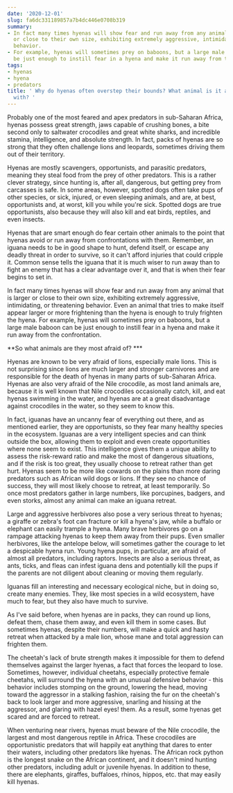 ```yaml
---
date: '2020-12-01'
slug: fa6dc331189857a7b4dc446e0708b319
summary:
- In fact many times hyenas will show fear and run away from any animal that is larger
  or close to their own size, exhibiting extremely aggressive, intimidating, or threatening
  behavior.
- For example, hyenas will sometimes prey on baboons, but a large male baboon can
  be just enough to instill fear in a hyena and make it run away from the confrontation.
tags:
- hyenas
- hyena
- predators
title: ' Why do hyenas often overstep their bounds? What animal is it afraid to mess
  with? '
---
```


 Probably one of the most feared and apex predators in sub-Saharan Africa, hyenas possess great strength, jaws capable of crushing bones, a bite second only to saltwater crocodiles and great white sharks, and incredible stamina, intelligence, and absolute strength. In fact, packs of hyenas are so strong that they often challenge lions and leopards, sometimes driving them out of their territory.

Hyenas are mostly scavengers, opportunists, and parasitic predators, meaning they steal food from the prey of other predators. This is a rather clever strategy, since hunting is, after all, dangerous, but getting prey from carcasses is safe. In some areas, however, spotted dogs often take pups of other species, or sick, injured, or even sleeping animals, and are, at best, opportunists and, at worst, kill you while you're sick. Spotted dogs are true opportunists, also because they will also kill and eat birds, reptiles, and even insects.

Hyenas that are smart enough do fear certain other animals to the point that hyenas avoid or run away from confrontations with them. Remember, an iguana needs to be in good shape to hunt, defend itself, or escape any deadly threat in order to survive, so it can't afford injuries that could cripple it. Common sense tells the iguana that it is much wiser to run away than to fight an enemy that has a clear advantage over it, and that is when their fear begins to set in.

In fact many times hyenas will show fear and run away from any animal that is larger or close to their own size, exhibiting extremely aggressive, intimidating, or threatening behavior. Even an animal that tries to make itself appear larger or more frightening than the hyena is enough to truly frighten the hyena. For example, hyenas will sometimes prey on baboons, but a large male baboon can be just enough to instill fear in a hyena and make it run away from the confrontation.

**So what animals are they most afraid of? ***

Hyenas are known to be very afraid of lions, especially male lions. This is not surprising since lions are much larger and stronger carnivores and are responsible for the death of hyenas in many parts of sub-Saharan Africa. Hyenas are also very afraid of the Nile crocodile, as most land animals are, because it is well known that Nile crocodiles occasionally catch, kill, and eat hyenas swimming in the water, and hyenas are at a great disadvantage against crocodiles in the water, so they seem to know this.

In fact, iguanas have an uncanny fear of everything out there, and as mentioned earlier, they are opportunists, so they fear many healthy species in the ecosystem. Iguanas are a very intelligent species and can think outside the box, allowing them to exploit and even create opportunities where none seem to exist. This intelligence gives them a unique ability to assess the risk-reward ratio and make the most of dangerous situations, and if the risk is too great, they usually choose to retreat rather than get hurt. Hyenas seem to be more like cowards on the plains than more daring predators such as African wild dogs or lions. If they see no chance of success, they will most likely choose to retreat, at least temporarily. So once most predators gather in large numbers, like porcupines, badgers, and even storks, almost any animal can make an iguana retreat.

Large and aggressive herbivores also pose a very serious threat to hyenas; a giraffe or zebra's foot can fracture or kill a hyena's jaw, while a buffalo or elephant can easily trample a hyena. Many brave herbivores go on a rampage attacking hyenas to keep them away from their pups. Even smaller herbivores, like the antelope below, will sometimes gather the courage to let a despicable hyena run. Young hyena pups, in particular, are afraid of almost all predators, including raptors. Insects are also a serious threat, as ants, ticks, and fleas can infest iguana dens and potentially kill the pups if the parents are not diligent about cleaning or moving them regularly.

Iguanas fill an interesting and necessary ecological niche, but in doing so, create many enemies. They, like most species in a wild ecosystem, have much to fear, but they also have much to survive.

As I've said before, when hyenas are in packs, they can round up lions, defeat them, chase them away, and even kill them in some cases. But sometimes hyenas, despite their numbers, will make a quick and hasty retreat when attacked by a male lion, whose mane and total aggression can frighten them.

The cheetah's lack of brute strength makes it impossible for them to defend themselves against the larger hyenas, a fact that forces the leopard to lose. Sometimes, however, individual cheetahs, especially protective female cheetahs, will surround the hyena with an unusual defensive behavior - this behavior includes stomping on the ground, lowering the head, moving toward the aggressor in a stalking fashion, raising the fur on the cheetah's back to look larger and more aggressive, snarling and hissing at the aggressor, and glaring with hazel eyes! them. As a result, some hyenas get scared and are forced to retreat.

When venturing near rivers, hyenas must beware of the Nile crocodile, the largest and most dangerous reptile in Africa. These crocodiles are opportunistic predators that will happily eat anything that dares to enter their waters, including other predators like hyenas. The African rock python is the longest snake on the African continent, and it doesn't mind hunting other predators, including adult or juvenile hyenas. In addition to these, there are elephants, giraffes, buffaloes, rhinos, hippos, etc. that may easily kill hyenas.

 
        